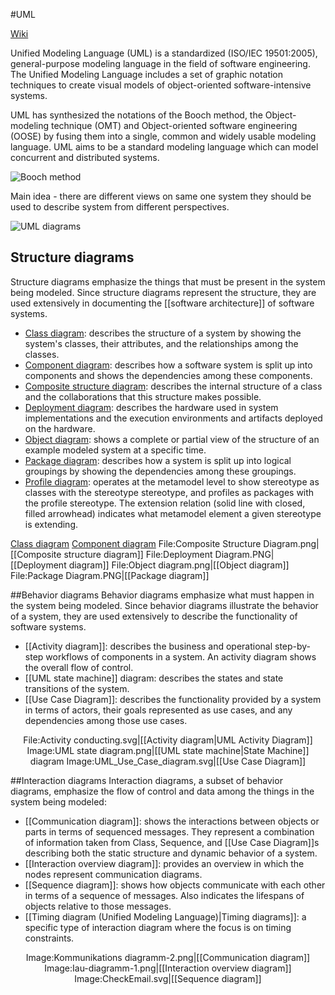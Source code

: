 #UML

[Wiki](http://en.wikipedia.org/wiki/Unified_Modeling_Language)

Unified Modeling Language (UML) is a standardized (ISO/IEC 19501:2005), general-purpose modeling language in the field of software engineering. The Unified Modeling Language includes a set of graphic notation techniques to create visual models of object-oriented software-intensive systems.

UML has synthesized the notations of the Booch method, the Object-modeling technique (OMT) and Object-oriented software engineering (OOSE) by fusing them into a single, common and widely usable modeling language. UML aims to be a standard modeling language which can model concurrent and distributed systems.

![Booch method](https://upload.wikimedia.org/wikipedia/commons/c/c2/Booch-diagram.png)

Main idea - there are different views on same one system they should be used to describe system from different perspectives.

![UML diagrams](http://upload.wikimedia.org/wikipedia/commons/e/ed/UML_diagrams_overview.svg)

## Structure diagrams
Structure diagrams emphasize the things that must be present in the system being modeled. Since structure diagrams represent the structure, they are used extensively in documenting the [[software architecture]] of software systems.

* [Class diagram](https://en.wikipedia.org/wiki/Class_diagram): describes the structure of a system by showing the system's classes, their attributes, and the relationships among the classes.
* [Component diagram](https://en.wikipedia.org/wiki/Component_diagram): describes how a software system is split up into components and shows the dependencies among these components.
* [Composite structure diagram](https://en.wikipedia.org/wiki/Composite_structure_diagram): describes the internal structure of a class and the collaborations that this structure makes possible.
* [Deployment diagram](https://en.wikipedia.org/wiki/Deployment_diagram): describes the hardware used in system implementations and the execution environments and artifacts deployed on the hardware.
* [Object diagram](https://en.wikipedia.org/wiki/Object_diagram): shows a complete or partial view of the structure of an example modeled system at a specific time.
* [Package diagram](https://en.wikipedia.org/wiki/Package_diagram): describes how a system is split up into logical groupings by showing the dependencies among these groupings.
* [Profile diagram](https://en.wikipedia.org/wiki/Profile_diagram): operates at the metamodel level to show stereotype as classes with the stereotype stereotype, and profiles as packages with the profile stereotype. The extension relation (solid line with closed, filled arrowhead) indicates what metamodel element a given stereotype is extending.

[Class diagram](https://en.wikipedia.org/wiki/File:BankAccount1.svg)
[Component diagram](https://en.wikipedia.org/wiki/File:Policy_Admin_Component_Diagram.PNG)
File:Composite Structure Diagram.png|[[Composite structure diagram]]
File:Deployment Diagram.PNG|[[Deployment diagram]]
File:Object diagram.png|[[Object diagram]]
File:Package Diagram.PNG|[[Package diagram]]
</gallery></center>

##Behavior diagrams
Behavior diagrams emphasize what must happen in the system being modeled. Since behavior diagrams illustrate the behavior of a system, they are used extensively to describe the functionality of software systems.

* [[Activity diagram]]: describes the business and operational step-by-step workflows of components in a system. An activity diagram shows the overall flow of control.
* [[UML state machine]] diagram: describes the states and state transitions of the system.
* [[Use Case Diagram]]: describes the functionality provided by a system in terms of actors, their goals represented as use cases, and any dependencies among those use cases.

<center><gallery>
File:Activity conducting.svg|[[Activity diagram|UML Activity Diagram]]
Image:UML state diagram.png|[[UML state machine|State Machine]] diagram
Image:UML_Use_Case_diagram.svg|[[Use Case Diagram]]
</gallery></center>

##Interaction diagrams
Interaction diagrams, a subset of behavior diagrams, emphasize the flow of control and data among the things in the system being modeled:
* [[Communication diagram]]: shows the interactions between objects or parts in terms of sequenced messages. They represent a combination of information taken from Class, Sequence, and [[Use Case Diagram]]s describing both the static structure and dynamic behavior of a system.
* [[Interaction overview diagram]]: provides an overview in which the nodes represent communication diagrams.
* [[Sequence diagram]]: shows how objects communicate with each other in terms of a sequence of messages. Also indicates the lifespans of objects relative to those messages.
* [[Timing diagram (Unified Modeling Language)|Timing diagrams]]: a specific type of interaction diagram where the focus is on timing constraints.

<center><gallery>
Image:Kommunikations diagramm-2.png|[[Communication diagram]]
Image:Iau-diagramm-1.png|[[Interaction overview diagram]]
Image:CheckEmail.svg|[[Sequence diagram]]
</gallery></center>

